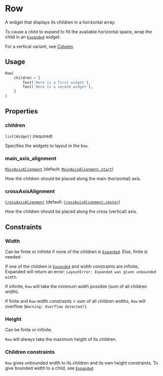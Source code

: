 # Row

A widget that displays its children in a horizontal array.

To cause a child to expand to fill the available horizontal space, wrap the child in an [`Expanded`](Expanded.md) widget.

For a vertical variant, see [Column](column.md).

## Usage

```python
Row(
    children = [
        Text('Here is a first widget'),
        Text('Here is a second widget'),
    ]
)
```

## Properties

### children

```list[Widget]``` (required)

Specifies the widgets to layout in the `Row`.

### main_axis_alignment

[```MainAxisAlignment```](MainAxisAlignment.md) (default: [```MainAxisAlignment.start```](MainAxisAlignment.md#start))

How the children should be placed along the main (horizontal) axis.


### crossAxisAlignment

[```CrossAxisAlignment```](CrossAxisAlignment.md) (default: [```CrossAxisAlignment.center```](CrossAxisAlignment.md#center))

How the children should be placed along the cross (vertical) axis.

## Constraints

### Width

Can be finite or infinite if none of the children is [`Expanded`](Expanded.md). Else, finite is needed.

<warning>
    If one of the children is <code><a href="Expanded.md">Expanded</a></code> and width constraints are infinite, Expanded will return an error: <code>LayoutError: Expanded was given unbounded width</code>.
</warning>

If infinite, `Row` will take the minimum width possible (sum of all children width).

If finite and `Row` width constraints < sum of all children widths, `Row` will overflow (```Warning: Overflow detected!```).

### Height

Can be finite or infinite.

`Row` will always take the maximum height of its children.

### Children constraints

`Row` gives unbounded width to its children and its own height constraints.
To give bounded width to a child, see [`Expanded`](Expanded.md).
